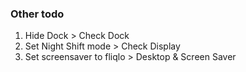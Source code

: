 ### Other todo

1. Hide Dock > Check Dock
2. Set Night Shift mode > Check Display
3. Set screensaver to fliqlo > Desktop & Screen Saver
